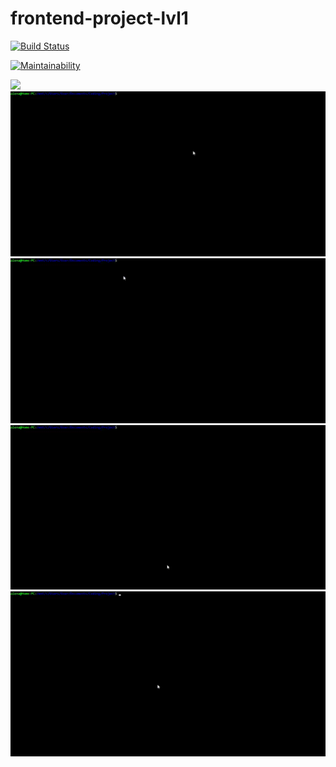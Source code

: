 # frontend-project-lvl1

[![Build Status](https://travis-ci.org/DeeRi/frontend-project-lvl1.svg?branch=master)](https://travis-ci.org/DeeRi/frontend-project-lvl1)

[![Maintainability](https://api.codeclimate.com/v1/badges/a99a88d28ad37a79dbf6/maintainability)](https://codeclimate.com/github/codeclimate/codeclimate/maintainability)

![](\gif-files\example-of-working.gif)
![](\gif-files\example-of-working1.gif)
![](\gif-files\example-of-working2.gif)
![](\gif-files\example-of-working3.gif)
![](\gif-files\example-of-working4.gif)